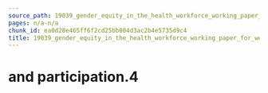 ```yaml
---
source_path: 19039_gender_equity_in_the_health_workforce_working_paper_for_web_pdf.md
pages: n/a-n/a
chunk_id: ea0d28e465ff6f2cd25bb004d3ac2b4e5735d9c4
title: 19039_gender_equity_in_the_health_workforce_working_paper_for_web_pdf
---
```

# and participation.4
